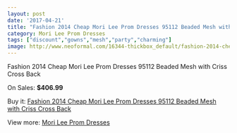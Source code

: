 ```yaml
---
layout: post
date: '2017-04-21'
title: "Fashion 2014 Cheap Mori Lee Prom Dresses 95112 Beaded Mesh with Criss Cross Back"
category: Mori Lee Prom Dresses
tags: ["discount","gowns","mesh","party","charming"]
image: http://www.neoformal.com/16344-thickbox_default/fashion-2014-cheap-mori-lee-prom-dresses-95112-beaded-mesh-with-criss-cross-back.jpg
---
```

Fashion 2014 Cheap Mori Lee Prom Dresses 95112 Beaded Mesh with Criss Cross Back

On Sales: **$406.99**
<a href="https://www.neoformal.com/en/mori-lee-prom-dresses-2014/5447-fashion-2014-cheap-mori-lee-prom-dresses-95112-beaded-mesh-with-criss-cross-back.html"><amp-img layout="responsive" width="600" height="600" src="//www.neoformal.com/16344-thickbox_default/fashion-2014-cheap-mori-lee-prom-dresses-95112-beaded-mesh-with-criss-cross-back.jpg" alt="Fashion 2014 Cheap Mori Lee Prom Dresses 95112 Beaded Mesh with Criss Cross Back 0" /></a>
<a href="https://www.neoformal.com/en/mori-lee-prom-dresses-2014/5447-fashion-2014-cheap-mori-lee-prom-dresses-95112-beaded-mesh-with-criss-cross-back.html"><amp-img layout="responsive" width="600" height="600" src="//www.neoformal.com/16347-thickbox_default/fashion-2014-cheap-mori-lee-prom-dresses-95112-beaded-mesh-with-criss-cross-back.jpg" alt="Fashion 2014 Cheap Mori Lee Prom Dresses 95112 Beaded Mesh with Criss Cross Back 1" /></a>
<a href="https://www.neoformal.com/en/mori-lee-prom-dresses-2014/5447-fashion-2014-cheap-mori-lee-prom-dresses-95112-beaded-mesh-with-criss-cross-back.html"><amp-img layout="responsive" width="600" height="600" src="//www.neoformal.com/16346-thickbox_default/fashion-2014-cheap-mori-lee-prom-dresses-95112-beaded-mesh-with-criss-cross-back.jpg" alt="Fashion 2014 Cheap Mori Lee Prom Dresses 95112 Beaded Mesh with Criss Cross Back 2" /></a>
<a href="https://www.neoformal.com/en/mori-lee-prom-dresses-2014/5447-fashion-2014-cheap-mori-lee-prom-dresses-95112-beaded-mesh-with-criss-cross-back.html"><amp-img layout="responsive" width="600" height="600" src="//www.neoformal.com/16345-thickbox_default/fashion-2014-cheap-mori-lee-prom-dresses-95112-beaded-mesh-with-criss-cross-back.jpg" alt="Fashion 2014 Cheap Mori Lee Prom Dresses 95112 Beaded Mesh with Criss Cross Back 3" /></a>

Buy it: [Fashion 2014 Cheap Mori Lee Prom Dresses 95112 Beaded Mesh with Criss Cross Back](https://www.neoformal.com/en/mori-lee-prom-dresses-2014/5447-fashion-2014-cheap-mori-lee-prom-dresses-95112-beaded-mesh-with-criss-cross-back.html "Fashion 2014 Cheap Mori Lee Prom Dresses 95112 Beaded Mesh with Criss Cross Back")

View more: [Mori Lee Prom Dresses](https://www.neoformal.com/en/65-mori-lee-prom-dresses-2014 "Mori Lee Prom Dresses")